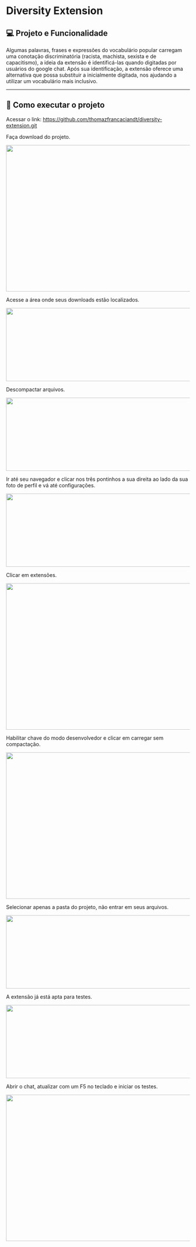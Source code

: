 # Diversity Extension 

## 💻 Projeto e Funcionalidade

Algumas palavras, frases e expressões do vocabulário popular carregam uma conotação discriminatória (racista, machista, sexista e de capacitismo), a ideia da extensão é identificá-las quando digitadas por usuários do google chat.
Após sua identificação, a extensão oferece uma alternativa que possa substituir a inicialmente digitada, nos ajudando a utilizar um vocabulário mais inclusivo.
 
---

## 🚀 Como executar o projeto

Acessar o link:
https://github.com/thomazfrancaciandt/diversity-extension.git

Faça download do projeto.

<p align="center">
  <img width="800" height="400" src="https://i.imgur.com/Xv2V7Gc.png">
</p>

Acesse a área onde seus downloads estão localizados.    
<p align="center">
  <img width="800" height="200" src="https://i.imgur.com/X1cs3pr.png.png">
</p>

Descompactar arquivos.

<p align="center">
  <img width="800" height="200" src="https://i.imgur.com/TMnIoK3.png">
</p>

Ir até seu navegador e clicar nos três pontinhos a sua direita ao lado da sua foto de perfil e vá até configurações.

<p align="center">
  <img width="800" height="200" src="https://i.imgur.com/FezH7zR.png">
</p>

Clicar em extensões.

<p align="center">
  <img width="800" height="400" src="https://i.imgur.com/NLRumSh.png">
</p>

 Habilitar chave do modo desenvolvedor e clicar em carregar sem compactação. 

<p align="center">
  <img width="800" height="400" src="https://i.imgur.com/63m1RBs.png">
</p>

Selecionar apenas a pasta do projeto, não entrar em seus arquivos.

<p align="center">
  <img width="800" height="200" src="https://i.imgur.com/GmCKzLw.png">
</p>

A extensão já está apta para testes.

<p align="center">
  <img width="800" height="200" src="https://i.imgur.com/zY2m2ui.png">
</p>

Abrir o chat, atualizar com um F5 no teclado e iniciar os testes.

<p align="center">
  <img width="800" height="400" src="https://i.imgur.com/HLcw8tt.png">
</p>
